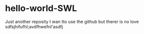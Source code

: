 # hello-world-SWL
Just another reposity
I wan tto use the github but therer is no love
sdfsjhifufhl;avdfhwefnl'asdfj
